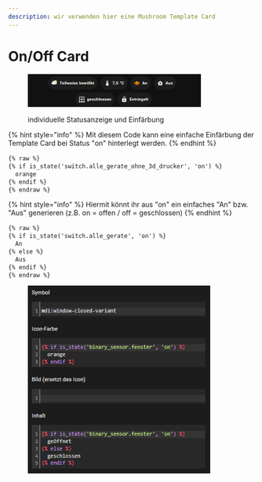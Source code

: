 ```yaml
---
description: wir verwenden hier eine Mushroom Template Card
---
```


# On/Off Card

<figure><img src="../../../../../.gitbook/assets/image (3) (1) (3).png" alt=""><figcaption><p>individuelle Statusanzeige und Einfärbung</p></figcaption></figure>

{% hint style="info" %}
Mit diesem Code kann eine einfache Einfärbung der Template Card bei Status "on" hinterlegt werden.
{% endhint %}

```
{% raw %}
{% if is_state('switch.alle_gerate_ohne_3d_drucker', 'on') %}
  orange
{% endif %}
{% endraw %}
```





{% hint style="info" %}
Hiermit könnt ihr aus "on" ein einfaches "An" bzw. "Aus" generieren (z.B. on = offen / off = geschlossen)
{% endhint %}

```
{% raw %}
{% if is_state('switch.alle_gerate', 'on') %}
  An
{% else %}
  Aus
{% endif %}
{% endraw %}
```

<figure><img src="../../../../../.gitbook/assets/image (8).png" alt=""><figcaption></figcaption></figure>

